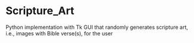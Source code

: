 # Scripture_Art
Python implementation with Tk GUI that randomly generates scripture art, i.e., images with Bible verse(s), for the user
